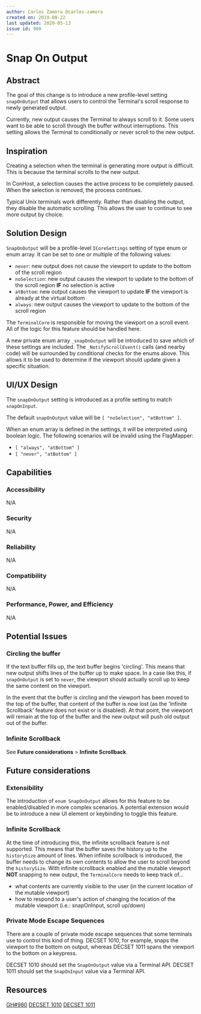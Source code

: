 ```yaml
---
author: Carlos Zamora @carlos-zamora
created on: 2019-08-22
last updated: 2020-05-13
issue id: 980
---
```


# Snap On Output

## Abstract

The goal of this change is to introduce a new profile-level setting `snapOnOutput` that allows users to control the Terminal's scroll response to newly generated output.

Currently, new output causes the Terminal to always scroll to it. Some users want to be able to scroll through the buffer without interruptions. This setting allows the Terminal to conditionally or never scroll to the new output.

## Inspiration

Creating a selection when the terminal is generating more output is difficult. This is because the terminal scrolls to the new output.

In ConHost, a selection causes the active process to be completely paused. When the selection is removed, the process continues.

Typical Unix terminals work differently. Rather than disabling the output, they disable the automatic scrolling. This allows the user to continue to see more output by choice.

## Solution Design

`SnapOnOutput` will be a profile-level `ICoreSettings` setting of type enum or enum array. It can be set to one or multiple of the following values:
- `never`: new output does not cause the viewport to update to the bottom of the scroll region
- `noSelection`: new output causes the viewport to update to the bottom of the scroll region **IF** no selection is active
- `atBottom`: new output causes the viewport to update **IF** the viewport is already at the virtual bottom
- `always`: new output causes the viewport to update to the bottom of the scroll region

The `TerminalCore` is responsible for moving the viewport on a scroll event. All of the logic for this feature should be handled here.

A new private enum array `_snapOnOutput` will be introduced to save which of these settings are included. The `_NotifyScrollEvent()` calls (and nearby code) will be surrounded by conditional checks for the enums above. This allows it to be used to determine if the viewport should update given a specific situation.

## UI/UX Design

The `snapOnOutput` setting is introduced as a profile setting to match `snapOnInput`.

The default `snapOnOutput` value will be `[ "noSelection", "atBottom" ]`.

When an enum array is defined in the settings, it will be interpreted using boolean logic. The following scenarios will be invalid using the FlagMapper:
- `[ "always", "atBottom" ]`
- `[ "never", "atBottom" ]`

## Capabilities

### Accessibility

N/A

### Security

N/A

### Reliability

N/A

### Compatibility

N/A

### Performance, Power, and Efficiency

N/A

## Potential Issues

### Circling the buffer
If the text buffer fills up, the text buffer begins 'circling'. This means that new output shifts lines of the buffer up to make space. In a case like this, if `snapOnOutput` is set to `never`, the viewport should actually scroll up to keep the same content on the viewport.

In the event that the buffer is circling and the viewport has been moved to the top of the buffer, that content of the buffer is now lost (as the 'Infinite Scrollback' feature does not exist or is disabled). At that point, the viewport will remain at the top of the buffer and the new output will push old output out of the buffer.

### Infinite Scrollback
See **Future considerations** > **Infinite Scrollback**.

## Future considerations

### Extensibility
The introduction of `enum SnapOnOutput` allows for this feature to be enabled/disabled in more complex scenarios. A potential extension would be to introduce a new UI element or keybinding to toggle this feature.

### Infinite Scrollback
At the time of introducing this, the infinite scrollback feature is not supported. This means that the buffer saves the history up to the `historySize` amount of lines. When infinite scrollback is introduced, the buffer needs to change its own contents to allow the user to scroll beyond the `historySize`. With infinite scrollback enabled and the mutable viewport **NOT** snapping to new output, the `TerminalCore` needs to keep track of...
- what contents are currently visible to the user (in the current location of the mutable viewport)
- how to respond to a user's action of changing the location of the mutable viewport (i.e.: snapOnInput, scroll up/down)

### Private Mode Escape Sequences
There are a couple of private mode escape sequences that some terminals use to control this kind of thing. DECSET 1010, for example, snaps the viewport to the bottom on output, whereas DECSET 1011 spans the viewport to the bottom on a keypress.

DECSET 1010 should set the `SnapOnOutput` value via a Terminal API.
DECSET 1011 should set the `SnapOnInput` value via a Terminal API.

## Resources

[GH#980](https://github.com/microsoft/terminal/issues/980)
[DECSET 1010](https://invisible-island.net/xterm/ctlseqs/ctlseqs.html#h4-Functions-using-CSI-_-ordered-by-the-final-character-lparen-s-rparen:CSI-?-Pm-h:Ps-=-1-0-1-0.1F79)
[DECSET 1011](https://invisible-island.net/xterm/ctlseqs/ctlseqs.html#h4-Functions-using-CSI-_-ordered-by-the-final-character-lparen-s-rparen:CSI-?-Pm-h:Ps-=-1-0-1-1.1F7A)
